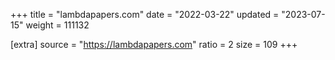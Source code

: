 +++
title = "lambdapapers.com"
date = "2022-03-22"
updated = "2023-07-15"
weight = 111132

[extra]
source = "https://lambdapapers.com"
ratio = 2
size = 109
+++
